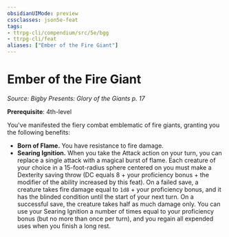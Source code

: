 ```yaml
---
obsidianUIMode: preview
cssclasses: json5e-feat
tags:
- ttrpg-cli/compendium/src/5e/bgg
- ttrpg-cli/feat
aliases: ["Ember of the Fire Giant"]
---
```

# Ember of the Fire Giant
*Source: Bigby Presents: Glory of the Giants p. 17*  

**Prerequisite**: 4th-level

You've manifested the fiery combat emblematic of fire giants, granting you the following benefits:

- **Born of Flame.** You have resistance to fire damage.  
- **Searing Ignition.** When you take the Attack action on your turn, you can replace a single attack with a magical burst of flame. Each creature of your choice in a 15-foot-radius sphere centered on you must make a Dexterity saving throw (DC equals 8 + your proficiency bonus + the modifier of the ability increased by this feat). On a failed save, a creature takes fire damage equal to `1d8` + your proficiency bonus, and it has the blinded condition until the start of your next turn. On a successful save, the creature takes half as much damage only. You can use your Searing Ignition a number of times equal to your proficiency bonus (but no more than once per turn), and you regain all expended uses when you finish a long rest.
